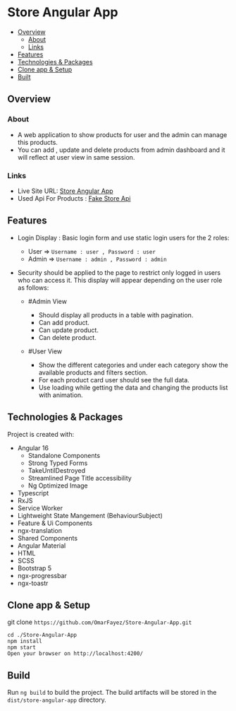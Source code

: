 # Store Angular App

- [Overview](#Overview)
  - [About](#About)
  - [Links](#links)
- [Features](#Features)
- [Technologies & Packages](#Technologies&Packages)
- [Clone app & Setup](#Cloneapp&Setup)
- [Built](#Build)

## Overview

### About

- A web application to show products for user and the admin can manage this products.
- You can add , update and delete products from admin dashboard and it will reflect at user view in same session.

### Links

- Live Site URL: [Store Angular App](https://omarfayez.github.io/Store-Angular-App/)
- Used Api For Products : [Fake Store Api](https://fakestoreapi.com/)

## Features

- Login Display : Basic login form and use static login users for the 2 roles:

  - User => `Username : user , Password : user `
  - Admin => `Username : admin , Password : admin `

- Security should be applied to the page to restrict only logged in users who can access it.
  This display will appear depending on the user role as follows:

  - #Admin View

    - Should display all products in a table with pagination.
    - Can add product.
    - Can update product.
    - Can delete product.

  - #User View

    - Show the different categories and under each category show the available products and filters section.
    - For each product card user should see the full data.
    - Use loading while getting the data and changing the products list with animation.

## Technologies & Packages

Project is created with:

- Angular 16
  - Standalone Components
  - Strong Typed Forms
  - TakeUntilDestroyed
  - Streamlined Page Title accessibility
  - Ng Optimized Image
- Typescript
- RxJS
- Service Worker
- Lightweight State Mangement (BehaviourSubject)
- Feature & Ui Components
- ngx-translation
- Shared Components
- Angular Material
- HTML
- SCSS
- Bootstrap 5
- ngx-progressbar
- ngx-toastr

## Clone app & Setup

git clone `https://github.com/OmarFayez/Store-Angular-App.git`

```pwsh
cd ./Store-Angular-App
npm install
npm start
Open your browser on http://localhost:4200/
```

## Build

Run `ng build` to build the project. The build artifacts will be stored in the `dist/store-angular-app` directory.
